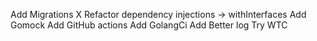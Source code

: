 Add Migrations X
Refactor dependency injections -> withInterfaces
Add Gomock
Add GitHub actions
Add GolangCi
Add Better log
Try WTC
